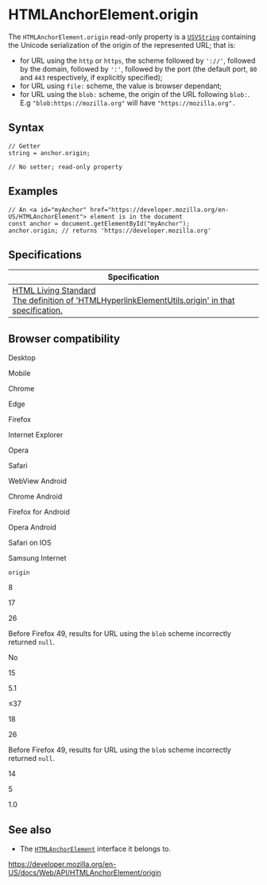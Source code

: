 HTMLAnchorElement.origin
========================

The `HTMLAnchorElement.origin` read-only property is a [`USVString`](../usvstring) containing the Unicode serialization of the origin of the represented URL; that is:

-   for URL using the `http` or `https`, the scheme followed by `'://'`, followed by the domain, followed by `':'`, followed by the port (the default port, `80` and `443` respectively, if explicitly specified);
-   for URL using `file:` scheme, the value is browser dependant;
-   for URL using the `blob:` scheme, the origin of the URL following `blob:`. E.g `"blob:https://mozilla.org"` will have `"https://mozilla.org".`

Syntax
------

    // Getter
    string = anchor.origin;

    // No setter; read-only property

Examples
--------

    // An <a id="myAnchor" href="https://developer.mozilla.org/en-US/HTMLAnchorElement"> element is in the document
    const anchor = document.getElementById("myAnchor");
    anchor.origin; // returns 'https://developer.mozilla.org'

Specifications
--------------

<table><thead><tr class="header"><th>Specification</th></tr></thead><tbody><tr class="odd"><td><a href="https://html.spec.whatwg.org/multipage/#dom-hyperlink-origin">HTML Living Standard<br />
<span class="small">The definition of 'HTMLHyperlinkElementUtils.origin' in that specification.</span></a></td></tr></tbody></table>

Browser compatibility
---------------------

Desktop

Mobile

Chrome

Edge

Firefox

Internet Explorer

Opera

Safari

WebView Android

Chrome Android

Firefox for Android

Opera Android

Safari on IOS

Samsung Internet

`origin`

8

17

26

Before Firefox 49, results for URL using the `blob` scheme incorrectly returned `null`.

No

15

5.1

≤37

18

26

Before Firefox 49, results for URL using the `blob` scheme incorrectly returned `null`.

14

5

1.0

See also
--------

-   The [`HTMLAnchorElement`](../htmlanchorelement) interface it belongs to.

<a href="https://developer.mozilla.org/en-US/docs/Web/API/HTMLAnchorElement/origin" class="_attribution-link">https://developer.mozilla.org/en-US/docs/Web/API/HTMLAnchorElement/origin</a>
